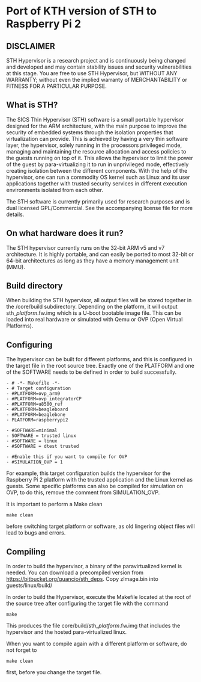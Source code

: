 
# Port of KTH version of STH to Raspberry Pi 2

## DISCLAIMER

STH Hypervisor is a research project and is continuously being changed and developed and may contain stability issues and security vulnerabilities at this stage. You are free to use STH Hypervisor, but WITHOUT ANY WARRANTY; without even the implied warranty of MERCHANTABILITY or FITNESS FOR A PARTICULAR PURPOSE.

## What is STH?

The SICS Thin Hypervisor (STH) software is a small portable hypervisor designed for the ARM architecture, with the main purpose to improve the security of embedded systems through the isolation properties that virtualization can provide. This is achieved by having a very thin software layer, the hypervisor, solely running in the processors privileged mode, managing and maintaining the resource allocation and access policies to the guests running on top of it. This allows the hypervisor to limit the power of the guest by para-virtualizing it to run in unprivileged mode, effectively creating isolation between the different components. With the help of the hypervisor, one can run a commodity OS kernel such as Linux and its user applications together with trusted security services in different execution environments isolated from each other.

The STH software is currently primarily used for research purposes and is dual licensed GPL/Commercial. See the accompanying license file for more details. 

## On what hardware does it run?

The STH hypervisor currently runs on the 32-bit ARM v5 and v7 architecture. It is highly portable, and can easily be ported to most 32-bit or 64-bit architectures as long as they have a memory management unit (MMU). 

## Build directory

When building the STH hypervisor, all output files will be stored together in the /core/build subdirectory. Depending on the platform, it will output sth_*platform*.fw.img which is a U-boot bootable image file. This can be loaded into real hardware or simulated with Qemu or OVP (Open Virtual Platforms).

## Configuring 

The hypervisor can be built for different platforms, and this is configured in the target file in the root source tree. Exactly one of the PLATFORM and one of the SOFTWARE needs to be defined in order to build successfully. 

	- # -*- Makefile -*-
	- # Target configuration
	- #PLATFORM=ovp_arm9
	- #PLATFORM=ovp_integratorCP
	- #PLATFORM=u8500_ref
	- #PLATFORM=beagleboard
	- #PLATFORM=beaglebone
	- PLATFORM=raspberrypi2

	- #SOFTWARE=minimal
	- SOFTWARE = trusted linux
	- #SOFTWARE = linux
	- #SOFTWARE = dtest trusted	

	- #Enable this if you want to compile for OVP 
	- #SIMULATION_OVP = 1

For example, this target configuration builds the hypervisor for the Raspberry Pi 2 platform with the trusted application and the Linux kernel as guests. Some specific platforms can also be compiled for simulation on OVP, to do this, remove the comment from SIMULATION_OVP.

It is important to perform a Make clean 

	make clean

before switching target platform or software, as old lingering object files will lead to bugs and errors.


## Compiling

In order to build the hypervisor, a binary of the paravirtualized kernel is needed.
You can download a precompiled version from https://bitbucket.org/guancio/sth_deps.
Copy zImage.bin into guests/linux/build/

In order to build the Hypervisor, execute the Makefile located at the root of the source tree after configuring the target file with the command

	make

This produces the file core/build/sth_*platform*.fw.img that includes the hypervisor and the hosted para-virtualized linux.

When you want to compile again with a different platform or software, do not forget to

	make clean

first, before you change the target file.

